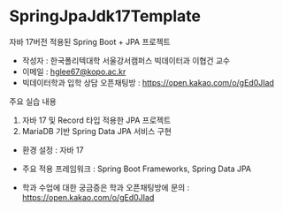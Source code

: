 # SpringJpaJdk17Template
자바 17버전 적용된 Spring Boot + JPA 프로젝트

* 작성자 : 한국폴리텍대학 서울강서캠퍼스 빅데이터과 이협건 교수
* 이메일 : hglee67@kopo.ac.kr
* 빅데이터학과 입학 상담 오픈채팅방 : https://open.kakao.com/o/gEd0JIad

주요 실습 내용
1. 자바 17 및 Record 타입 적용한 JPA 프로젝트
2. MariaDB 기반 Spring Data JPA 서비스 구현

* 환경 설정 : 자바 17
* 주요 적용 프레임워크 : Spring Boot Frameworks, Spring Data JPA

* 학과 수업에 대한 궁금증은 학과 오픈채팅방에 문의 : https://open.kakao.com/o/gEd0JIad
